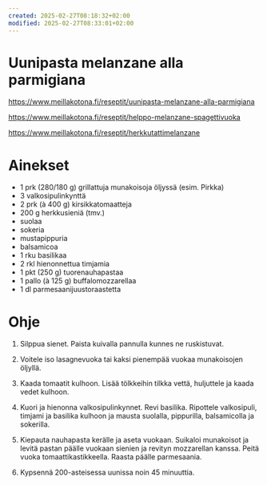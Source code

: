```yaml
---
created: 2025-02-27T08:18:32+02:00
modified: 2025-02-27T08:33:01+02:00
---
```


# Uunipasta melanzane alla parmigiana

https://www.meillakotona.fi/reseptit/uunipasta-melanzane-alla-parmigiana

https://www.meillakotona.fi/reseptit/helppo-melanzane-spagettivuoka

https://www.meillakotona.fi/reseptit/herkkutattimelanzane

# Ainekset
- 1 prk (280/180 g) grillattuja munakoisoja öljyssä (esim. Pirkka)
- 3 valkosipulinkynttä
- 2 prk (à 400 g) kirsikkatomaatteja
- 200 g herkkusieniä (tmv.)
- suolaa
- sokeria
- mustapippuria
- balsamicoa
- 1 rku basilikaa
- 2 rkl hienonnettua timjamia
- 1 pkt (250 g) tuorenauhapastaa
- 1 pallo (à 125 g) buffalomozzarellaa
- 1 dl parmesaanijuustoraastetta

 # Ohje

1. Silppua sienet. Paista kuivalla pannulla kunnes ne ruskistuvat.

1. Voitele iso lasagnevuoka tai kaksi pienempää vuokaa munakoisojen öljyllä.

1. Kaada tomaatit kulhoon. Lisää tölkkeihin tilkka vettä, huljuttele ja kaada vedet kulhoon.

1. Kuori ja hienonna valkosipulinkynnet. Revi basilika. Ripottele valkosipuli, timjami ja basilika kulhoon ja mausta suolalla, pippurilla, balsamicolla ja sokerilla.

1. Kiepauta nauhapasta kerälle ja aseta vuokaan. Suikaloi munakoisot ja levitä pastan päälle vuokaan sienien ja revityn mozzarellan kanssa. Peitä vuoka tomaattikastikkeella. Raasta päälle parmesaania. 

1. Kypsennä 200-asteisessa uunissa noin 45 minuuttia.
